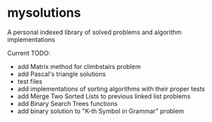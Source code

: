 # mysolutions
A personal indexed library of solved problems and algorithm implementations

Current TODO:
- add Matrix method for climbstairs problem
- add Pascal's triangle solutions
- test files 
- add implementations of sorting algorithms with their proper tests
- add Merge Two Sorted Lists to previous linked list problems
- add Binary Search Trees functions 
- add binary solution to "K-th Symbol in Grammar" problem
